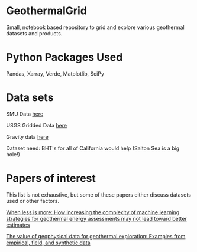 # GeothermalGrid
Small, notebook based repository to grid and  explore various geothermal datasets and products. 

# Python Packages Used

Pandas, Xarray, Verde, Matplotlib, SciPy

# Data sets

SMU Data [here](http://geothermal.smu.edu/static/DownloadFilesButtonPage.htm)

USGS Gridded Data [here](https://www.sciencebase.gov/catalog/item/63090a9cd34e3b967a8c19c4)

Gravity data [here](https://mrdata.usgs.gov/gravity/)

Dataset need: BHT's for all of California would help (Salton Sea is a big hole!)

# Papers of interest
This list is not exhaustive, but some of these papers either discuss datasets used or other factors.

[When less is more: How increasing the complexity of machine learning strategies for geothermal energy assessments may not lead toward better estimates](https://www.sciencedirect.com/science/article/pii/S0375650523000160)

[The value of geophysical data for geothermal exploration: Examples from empirical, field, and synthetic data](https://pubs.geoscienceworld.org/tle/article/39/12/864/592948/The-value-of-geophysical-data-for-geothermal)

